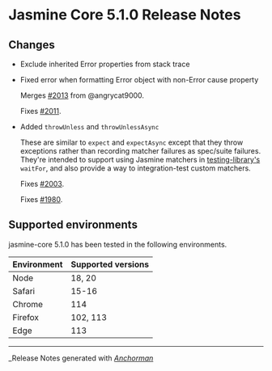# Jasmine Core 5.1.0 Release Notes

## Changes

* Exclude inherited Error properties from stack trace

* Fixed error when formatting Error object with non-Error cause property

  Merges [#2013](https://github.com/jasmine/jasmine/pull/2013) from @angrycat9000.

  Fixes [#2011](https://github.com/jasmine/jasmine/issues/2011).
  
* Added `throwUnless` and `throwUnlessAsync`

  These are similar to `expect` and `expectAsync` except that they throw
  exceptions rather than recording matcher failures as spec/suite failures.
  They're intended to support using Jasmine matchers in [testing-library's](https://testing-library.com/)
  `waitFor`, and also provide a way to integration-test custom matchers.

  Fixes [#2003](https://github.com/jasmine/jasmine/issues/2003).

  Fixes [#1980](https://github.com/jasmine/jasmine/issues/1980).

## Supported environments

jasmine-core 5.1.0 has been tested in the following environments.

| Environment       | Supported versions |
|-------------------|--------------------|
| Node              | 18, 20             |
| Safari            | 15-16              |
| Chrome            | 114                |
| Firefox           | 102, 113           |
| Edge              | 113                |


------

_Release Notes generated with _[Anchorman](http://github.com/infews/anchorman)_
